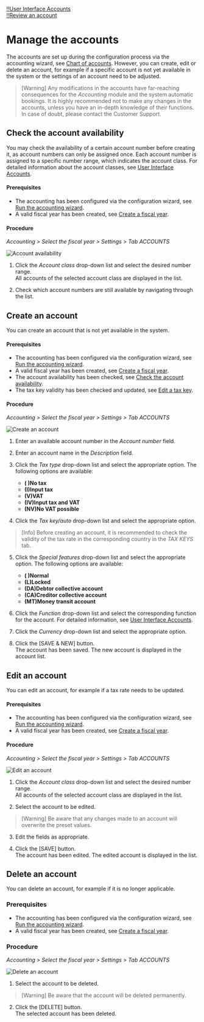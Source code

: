 [!!User Interface Accounts](../UserInterface/02b_Accounts.md)  
[!!Review an account](../Operation/02_ReviewAccount.md)  

# Manage the accounts

The accounts are set up during the configuration process via the accounting wizard, see [Chart of accounts](./01_RunAccountingWizard.md#chart-of-accounts). However, you can create, edit or delete an account, for example if a specific account is not yet available in the system or the settings of an account need to be adjusted.

> [Warning] Any modifications in the accounts have far-reaching consequences for the *Accounting* module and the system automatic bookings. It is highly recommended not to make any changes in the accounts, unless you have an in-depth knowledge of their functions. In case of doubt, please contact the Customer Support.


## Check the account availability

You may check the availability of a certain account number before creating it, as account numbers can only be assigned once. Each account number is assigned to a specific number range, which indicates the account class. For detailed information about the account classes, see [User Interface Accounts](../UserInterface/02b_Accounts.md).

#### Prerequisites

- The accounting has been configured via the configuration wizard, see [Run the accounting wizard](./01_RunAccountingWizard.md).
- A valid fiscal year has been created, see [Create a fiscal year](./04_ManageFiscalYear.md#create-a-fiscal-year).

#### Procedure

*Accounting > Select the fiscal year > Settings > Tab ACCOUNTS*

![Account availability](../../Assets/Screenshots/RetailSuiteAccounting/Settings/Accounts/AccountAvailability.png "[Account availability]")

1.  Click the  *Account class* drop-down list and select the desired number range.   
  All accounts of the selected account class are displayed in the list.

2. Check which account numbers are still available by navigating through the list.


## Create an account

You can create an account that is not yet available in the system.

#### Prerequisites

- The accounting has been configured via the configuration wizard, see [Run the accounting wizard](./01_RunAccountingWizard.md).
- A valid fiscal year has been created, see [Create a fiscal year](./04_ManageFiscalYear.md#create-a-fiscal-year).
- The account availability has been checked, see [Check the account availability](#check-the-account-availability).
- The tax key validity has been checked and updated, see [Edit a tax key](./02_ManageTaxKeys.md#edit-a-tax-key).

#### Procedure

*Accounting > Select the fiscal year > Settings > Tab ACCOUNTS*

![Create an account](../../Assets/Screenshots/RetailSuiteAccounting/Settings/Accounts/CreateAccount.png "[Create an account]")

1. Enter an available account number in the *Account number* field.

2. Enter an account name in the *Description* field.

3. Click the *Tax type* drop-down list and select the appropriate option. The following options are available:

      - **( )No tax**
      - **(I)Input tax**
      - **(V)VAT**
      - **(IV)Input tax and VAT**
      - **(NV)No VAT possible**


4. Click the *Tax key/auto* drop-down list and select the appropriate option.

  > [Info] Before creating an account, it is recommended to check the validity of the tax rate in the corresponding country in the *TAX KEYS* tab.

5. Click the *Special features* drop-down list and select the appropriate option. The following options are available:

     - **( )Normal**
     - **(L)Locked**
     - **(DA)Debtor collective account**
     - **(CA)Creditor collective account**
     - **(MT)Money transit account**


6. Click the *Function* drop-down list and select the corresponding function for the account. For detailed information, see [User Interface Accounts](../UserInterface/02b_Accounts.md).

7. Click the *Currency* drop-down list and select the appropriate option.

8. Click the [SAVE & NEW] button.   
  The account has been saved. The new account is displayed in the account list.


## Edit an account

You can edit an account, for example if a tax rate needs to be updated.

#### Prerequisites

- The accounting has been configured via the configuration wizard, see [Run the accounting wizard](./01_RunAccountingWizard.md).
- A valid fiscal year has been created, see [Create a fiscal year](./04_ManageFiscalYear.md#create-a-fiscal-year).

#### Procedure

*Accounting > Select the fiscal year > Settings > Tab ACCOUNTS*

![Edit an account](../../Assets/Screenshots/RetailSuiteAccounting/Settings/Accounts/EditAccount.png "[Edit an account]")

1. Click the  *Account class* drop-down list and select the desired number range.  
  All accounts of the selected account class are displayed in the list.

2. Select the account to be edited.
  > [Warning] Be aware that any changes made to an account will overwrite the preset values.

3. Edit the fields as appropriate.

4. Click the [SAVE] button.   
  The account has been edited. The edited account is displayed in the list.


## Delete an account

You can delete an account, for example if it is no longer applicable.

### Prerequisites

- The accounting has been configured via the configuration wizard, see [Run the accounting wizard](./01_RunAccountingWizard.md).
- A valid fiscal year has been created, see [Create a fiscal year](./04_ManageFiscalYear.md#create-a-fiscal-year).

### Procedure

*Accounting > Select the fiscal year > Settings > Tab ACCOUNTS*

![Delete an account](../../Assets/Screenshots/RetailSuiteAccounting/Settings/Accounts/DeleteAccount.png "[Delete an account]")

1. Select the account to be deleted.
  > [Warning] Be aware that the account will be deleted permanently.

2. Click the [DELETE] button.  
  The selected account has been deleted.
